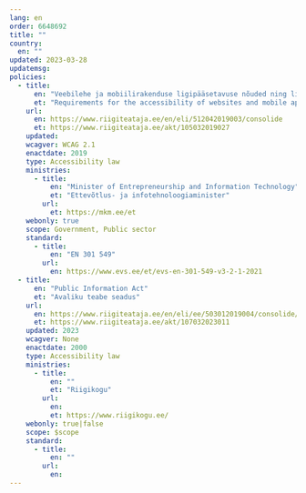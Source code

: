 ```yaml
---
lang: en
order: 6648692
title: ""
country:
  en: ""
updated: 2023-03-28
updatemsg:
policies:
  - title:
      en: "Veebilehe ja mobiilirakenduse ligipääsetavuse nõuded ning ligipääsetavust kirjeldava teabe avaldamise kord"
      et: "Requirements for the accessibility of websites and mobile applications, and the rules for publishing information describing accessibility"
    url:
      en: https://www.riigiteataja.ee/en/eli/512042019003/consolide
      et: https://www.riigiteataja.ee/akt/105032019027
    updated: 
    wcagver: WCAG 2.1
    enactdate: 2019
    type: Accessibility law
    ministries:
      - title:
          en: "Minister of Entrepreneurship and Information Technology"
          et: "Ettevõtlus- ja infotehnoloogiaminister"
        url:
          et: https://mkm.ee/et 
    webonly: true
    scope: Government, Public sector
    standard:
      - title:
          en: "EN 301 549"
        url:
          en: https://www.evs.ee/et/evs-en-301-549-v3-2-1-2021
  - title:
      en: "Public Information Act"
      et: "Avaliku teabe seadus"
    url:
      en: https://www.riigiteataja.ee/en/eli/ee/503012019004/consolide/current
      et: https://www.riigiteataja.ee/akt/107032023011
    updated: 2023
    wcagver: None
    enactdate: 2000
    type: Accessibility law
    ministries:
      - title:
          en: ""
          et: "Riigikogu"
        url:
          en:
          et: https://www.riigikogu.ee/
    webonly: true|false
    scope: $scope
    standard:
      - title:
          en: ""
        url:
          en:
---
```

